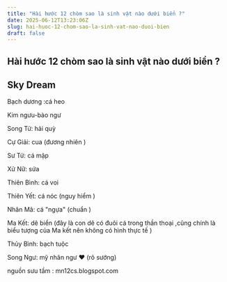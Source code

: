```yaml
---
title: "Hài hước 12 chòm sao là sinh vật nào dưới biển ?"
date: 2025-06-12T13:23:06Z
slug: hai-huoc-12-chom-sao-la-sinh-vat-nao-duoi-bien
draft: false
---
```


## Hài hước 12 chòm sao là sinh vật nào dưới biển ?

## Sky Dream

Bạch dương :cá heo 

 
Kim ngưu-bào ngư


Song Tử: hải quỳ

Cự Giải: cua (đương nhiên  )

Sư Tử: cá mập 

Xử Nữ: sứa

Thiên Bình: cá voi

Thiên Yết: cá nóc (nguy hiểm )

Nhân Mã: cá "ngựa" (chuẩn )

Ma Kết: dê biển (đây là con dê có đuôi cá trong thần thoại ,cũng chính là biểu tượng của Ma kết nên không có hình thực tế )


Thủy Bình: bạch tuộc


Song Ngư: mỹ nhân ngư ♥ (rõ sướng)
 

 
nguồn sưu tầm : mn12cs.blogspot.com